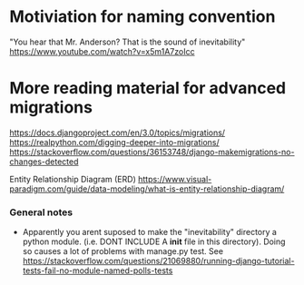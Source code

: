 

# Motiviation for naming convention
"You hear that Mr. Anderson? That is the sound of inevitability"
https://www.youtube.com/watch?v=x5m1A7zoIcc 


# More reading material for advanced migrations
https://docs.djangoproject.com/en/3.0/topics/migrations/
https://realpython.com/digging-deeper-into-migrations/
https://stackoverflow.com/questions/36153748/django-makemigrations-no-changes-detected


Entity Relationship Diagram (ERD)
https://www.visual-paradigm.com/guide/data-modeling/what-is-entity-relationship-diagram/






### General notes
- Apparently you arent suposed to make the "inevitability" directory a python module. (i.e. DONT INCLUDE
A __init__ file in this directory). Doing so causes a lot of problems with manage.py test. See
https://stackoverflow.com/questions/21069880/running-django-tutorial-tests-fail-no-module-named-polls-tests
